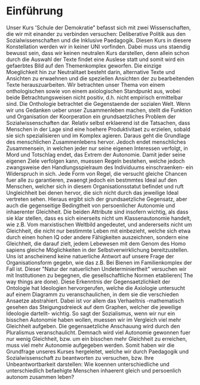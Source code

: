 # Einführung

Unser Kurs 'Schule der Demokratie" befasst sich mit zwei Wissenschaften, die wir mit einander zu verbinden versuchen:
Deliberative Politik aus den Sozialwissenschaften und die Inklusive Paedagogik.
Diesen Kurs in diesere Konstellation werden wir in keiner UNI vorfinden.
Dabei muss uns staendig bewusst sein, dass wir keinen neutralen Kurs darstellen, denn allein schon durch die Auswahl der Texte findet eine Auslese statt und somit wird ein gefaerbtes Bild auf den Themenkomplex geworfen.
Die einzige Moeglichkeit hin zur Neutralitaet besteht darin, alternative Texte und Ansichten zu erwaehnen und die speziellen Ansichten der zu bearbeitenden Texte herauszuarbeiten.
Wir betrachten unser Thema von einem onthologischen sowie von einem axiologischen Standpunkt aus, wobei beide Betrachtungsweisen nicht positiv, d.h. nicht empirisch ermittelbar sind. Die Onthologie betrachtet die Gegenstaende der sozialen Welt.
Wenn wir uns Gedanken ueber unser Zusammenleben machen, stellt die Funktion und Organisation der Koorperation ein grundsaetzliches Problem der Sozialwissenschaften dar.
Relativ selbst erklaerend ist die Tatsachen, dass Menschen in der Lage sind eine hoehere Produktivitaet zu erzielen, sobald sie sich spezialisieren und im Komplex agieren.
Daraus geht die Grundlage des menschlichen Zusammenlebens hervor.
Jedoch endet menschliches Zusammensein, in welchen jeder nur seine eigenen Interessen verfolgt, in Mord und Totschlag endet, das Extrem der Autonomie.
Damit jeder seine eigenen Ziele verfolgen kann, muessen Regeln bestehen, welche jedoch zwangsweise den Handlungsspielraum des Individuums einschraenken- ein Widerspruch in sich.
Jede Form von Regel, die versucht gleiche Chancen fuer alle zu garantieren, zwaengt jedoch ein bestmmtes Ideal auf den Menschen, welcher sich in diesem Organisationsstatut befindet und ruft Ungleichheit bei denen hervor, die sich nicht durch das jeweilige Ideal vertreten sehen.
Hieraus ergibt sich der grundsaetzliche Gegensatz, aber auch die gegenseitige Bedingtheit von persoenlicher Autonomie und inhaerenter Gleichheit.
Die beiden Attribute sind insofern wichtig, als dass sie klar stellen, dass es sich einerseits nicht um Klassenautonomie handelt, wie z.B. Vom marxistischen Weltbild angedeutet, und andererseits nicht um Gleichheit, die nicht nur bestimmte Leben mit einbezieht, welche sich etwa durch einen hohen IQ oder andere Fähigkeiten auszeichnen, sondern eine Gleichheit, die darauf zielt, jedem Lebewesen mit dem Genom des Homo sapiens gleiche Möglichkeiten in der Selbstverwirklichung bereitzustellen.
Uns ist anscheinend keine natuerliche Antwort auf unsere Frage der Organisationsform gegebn, wie das z.B. Bei Bienen im Familienkomplex der Fall ist. Dieser "Natur der natuerlichen Undeterminiertheit" versuchen wir mit Institutionen zu begegnen, die gesellschaftliche Normen etablieren( The way things are done).
Diese Erkenntnis der Gegensaetzlichkeit der Ontologie hat Ideologien hervorgerufen, welche die Axiologie untersucht auf einem Diagramm zu  veranschaulichen, in dem sie die verschieden Ansaetze abstrahiert. Dabei ist vor allem das Verhaeltnis -mathematisch gesehen das Steigungsdreieck auf dem Graphen, welcher die jeweilige Ideologie dartellt- wichtig.
So sagt der Sozialismus, wenn wir nur ein bisschen Autonomie haben wollen, muessen wir im Vergleich viel mehr Gleichheit aufgeben. Die gegensaetzliche Anschauung wird durch den Pluralismus veranschaulicht. Demnach wird viel Autonomie gewonnen fuer nur wenig Gleichheit, bzw. um ein bisschen mehr Gleichheit zu erreichen, muss viel mehr Autonomie aufgegeben werden.
Somit haben wir die Grundfrage unseres Kurses hergeleitet, welche wir durch Paedagogik und Sozialwissenschaft zu beantworten zu versuchen, bzw. Ihre Unbeantwortbarkeit darstellen:
Wie koennen unterschiedliche und unterschiedlich befaehigte Menschen inhaerent gleich und persoenlich autonom zusammen leben?
